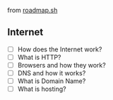 from [roadmap.sh](https://roadmap.sh/)

## Internet
- [ ] How does the Internet work?
- [ ] What is HTTP?
- [ ] Browsers and how they work?
- [ ] DNS and how it works?
- [ ] What is Domain Name?
- [ ] What is hosting?

